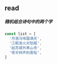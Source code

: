 ## read

##### 随机组合诗句中的两个字
```javascript
const list = [
  '月落乌啼霜满天',
  '江枫渔火对愁眠',
  '姑苏城外寒山寺',
  '夜半钟声到客船',
]

```
